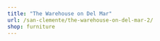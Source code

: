 ```yaml
---
title: "The Warehouse on Del Mar"
url: /san-clemente/the-warehouse-on-del-mar-2/
shop: furniture
---
```

